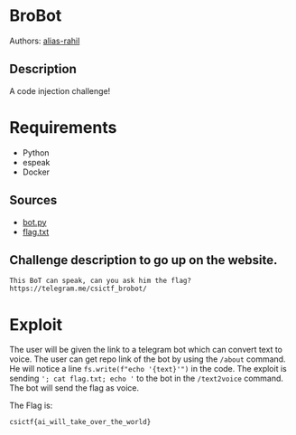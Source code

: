 
# BroBot

Authors: [alias-rahil](https://github.com/alias-rahil)

## Description

A code injection challenge!

# Requirements

- Python
- espeak
- Docker

## Sources

- [bot.py](./bot.py)
- [flag.txt](./flag.txt)

## Challenge description to go up on the website.

```
This BoT can speak, can you ask him the flag? https://telegram.me/csictf_brobot/
```

# Exploit

The user will be given the link to a telegram bot which can convert text to voice. The user can get repo link of the bot by using the `/about` command. He will notice a line `fs.write(f"echo '{text}'")` in the code. The exploit is sending `'; cat flag.txt; echo '` to the bot in the `/text2voice` command. The bot will send the flag as voice.
 
The Flag is:
```
csictf{ai_will_take_over_the_world}
```
